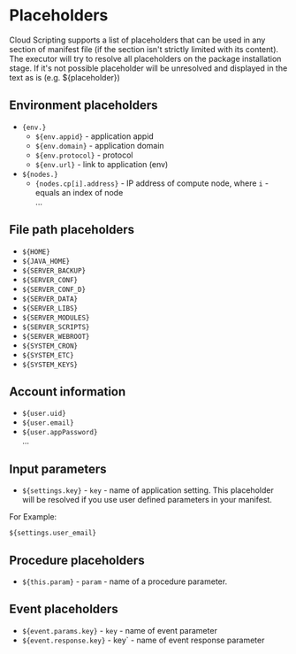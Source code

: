 # Placeholders
Cloud Scripting supports a list of placeholders that can be used in any section of manifest file (if the section isn't strictly limited with its content).
The executor will try to resolve all placeholders on the package installation stage.
If it's not possible placeholder will be unresolved and displayed in the text as is (e.g. ${placeholder})

## Environment placeholders

- `{env.}`
    - `${env.appid}` - application appid
    - `${env.domain}` - application domain
    - `${env.protocol}` - protocol
    - `${env.url}` - link to application (env)
- `${nodes.}`
    - `{nodes.cp[i].address}` - IP address of compute node, where `i` - equals an index of node      
...

## File path placeholders

- `${HOME}`
- `${JAVA_HOME}`
- `${SERVER_BACKUP}`
- `${SERVER_CONF}`
- `${SERVER_CONF_D}`
- `${SERVER_DATA}`
- `${SERVER_LIBS}`
- `${SERVER_MODULES}`
- `${SERVER_SCRIPTS}`
- `${SERVER_WEBROOT}`
- `${SYSTEM_CRON}`
- `${SYSTEM_ETC}`
- `${SYSTEM_KEYS}`


## Account information                                                                                                                                       
- `${user.uid}`
- `${user.email}`
- `${user.appPassword}`   
...

## Input parameters
- `${settings.key}` - `key` - name of application setting. This placeholder will be resolved if you use user defined parameters in your manifest.

For Example:
```example
${settings.user_email}
```
 
## Procedure placeholders
- `${this.param}` - `param` - name of a procedure parameter.
 
## Event placeholders
- `${event.params.key}` - `key` - name of event parameter
- `${event.response.key}` - key` - name of event response parameter 

